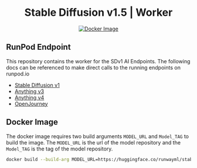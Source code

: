 <div align="center">

<h1>Stable Diffusion v1.5 | Worker</h1>

[![Docker Image](https://github.com/runpod-workers/worker-stable_diffusion_v1/actions/workflows/CD-docker_release.yml/badge.svg)](https://github.com/runpod-workers/worker-stable_diffusion_v1/actions/workflows/CD-docker_release.yml)

</div>

## RunPod Endpoint

This repository contains the worker for the SDv1 AI Endpoints. The following docs can be referenced to make direct calls to the running endpoints on runpod.io

- [Stable Diffusion v1](https://docs.runpod.io/reference/stable-diffusion-v1)
- [Anything v3](https://docs.runpod.io/reference/anything-v3)
- [Anything v4](https://docs.runpod.io/reference/anything-v4)
- [OpenJourney](https://docs.runpod.io/reference/openjourney-sd-v15)

## Docker Image

The docker image requires two build arguments `MODEL_URL` and `Model_TAG` to build the image. The `MODEL_URL` is the url of the model repository and the `Model_TAG` is the tag of the model repository.

```bash
docker build --build-arg MODEL_URL=https://huggingface.co/runwayml/stable-diffusion-v1-5 --build-arg MODEL_TAG=main -t runwayml/stable-diffusion-v1-5 .
```
